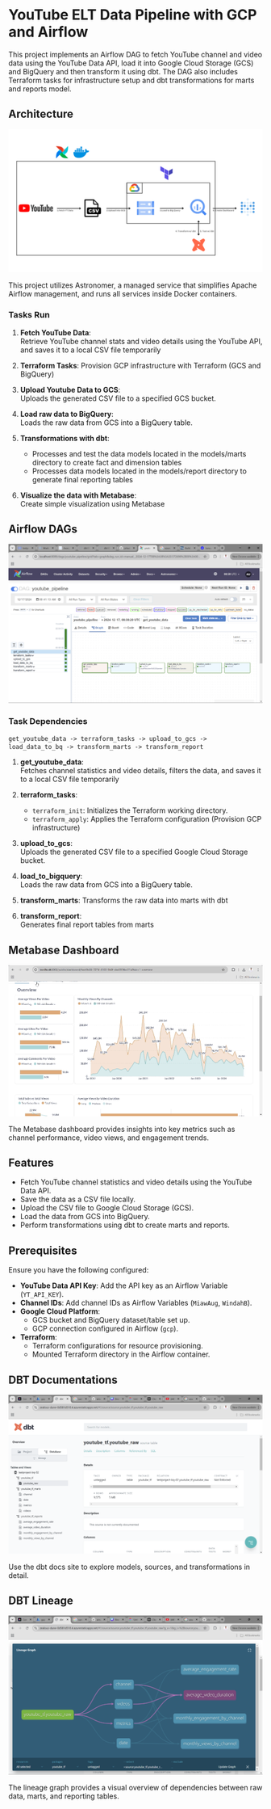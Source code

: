 # YouTube ELT Data Pipeline with GCP and Airflow

This project implements an Airflow DAG to fetch YouTube channel and video data using the YouTube Data API, load it into Google Cloud Storage (GCS) and BigQuery and then transform it using dbt. The DAG also includes Terraform tasks for infrastructure setup and dbt transformations for marts and reports model.

## Architecture

![Pipeline Flow](/images/pipeline_architecture.png "Project Architecture")

This project utilizes Astronomer, a managed service that simplifies Apache Airflow management, and runs all services inside Docker containers.

### Tasks Run

1. **Fetch YouTube Data**:  
   Retrieve YouTube channel stats and video details using the YouTube API, and saves it to a local CSV file temporarily
   
2. **Terraform Tasks**:
   Provision GCP infrastructure with Terraform (GCS and BigQuery)

3. **Upload Youtube Data to GCS**:  
   Uploads the generated CSV file to a specified GCS bucket.

4. **Load raw data to BigQuery**:  
   Loads the raw data from GCS into a BigQuery table.

5. **Transformations with dbt**:  
   - Processes and test the data models located in the models/marts directory to create fact and dimension tables
   - Processes data models located in the models/report directory to generate final reporting tables

6. **Visualize the data with Metabase**:  
   Create simple visualization using Metabase

## Airflow DAGs

![Dag Flow](images/airflow_simple.png "YouTube Pipeline Dag")

### Task Dependencies

```plaintext
get_youtube_data -> terraform_tasks -> upload_to_gcs -> load_data_to_bq -> transform_marts -> transform_report
```

1. **get_youtube_data**:  
   Fetches channel statistics and video details, filters the data, and saves it to a local CSV file temporarily
   
2. **terraform_tasks**:
   - `terraform_init`: Initializes the Terraform working directory.
   - `terraform_apply`: Applies the Terraform configuration (Provision GCP infrastructure)

3. **upload_to_gcs**:  
   Uploads the generated CSV file to a specified Google Cloud Storage bucket.

4. **load_to_bigquery**:  
   Loads the raw data from GCS into a BigQuery table.

5. **transform_marts**: 
   Transforms the raw data into marts with dbt

6. **transform_report**:  
   Generates final report tables from marts

## Metabase Dashboard

![Dashboard](images/dashboard.gif "YT Metrics Dashboard")

The Metabase dashboard provides insights into key metrics such as channel performance, video views, and engagement trends.

## Features

- Fetch YouTube channel statistics and video details using the YouTube Data API.
- Save the data as a CSV file locally.
- Upload the CSV file to Google Cloud Storage (GCS).
- Load the data from GCS into BigQuery.
- Perform transformations using dbt to create marts and reports.

## Prerequisites

Ensure you have the following configured:

- **YouTube Data API Key**: Add the API key as an Airflow Variable (`YT_API_KEY`).
- **Channel IDs**: Add channel IDs as Airflow Variables (`MiawAug`, `WindahB`).
- **Google Cloud Platform**:
  - GCS bucket and BigQuery dataset/table set up.
  - GCP connection configured in Airflow (`gcp`).
- **Terraform**:
  - Terraform configurations for resource provisioning.
  - Mounted Terraform directory in the Airflow container.

## DBT Documentations

![dbt_docs](images/dbt_docs_2.png "dbt docs")

Use the dbt docs site to explore models, sources, and transformations in detail.

## DBT Lineage

![dbt_lineage](images/dbt_lineage_2.png "dbt lineage")

The lineage graph provides a visual overview of dependencies between raw data, marts, and reporting tables.
